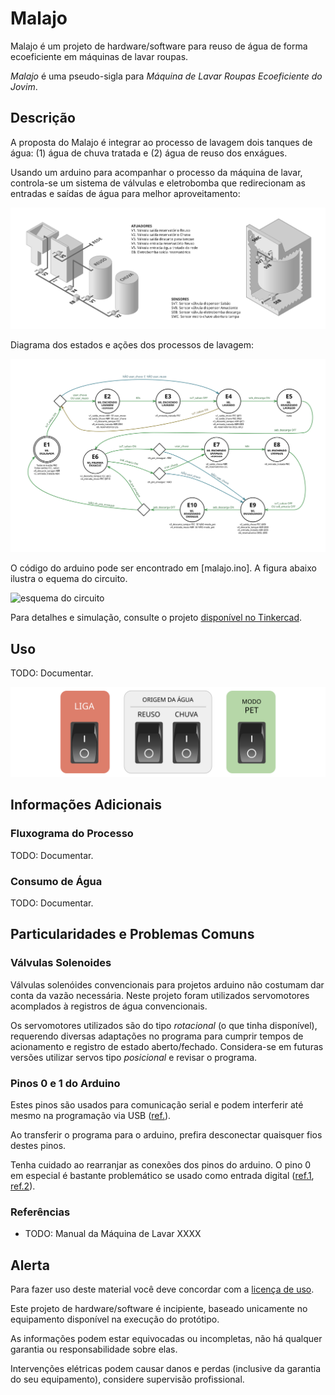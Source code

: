 # Malajo

Malajo é um projeto de hardware/software para reuso de água de forma ecoeficiente em máquinas de lavar roupas.

_Malajo_ é uma pseudo-sigla para _Máquina de Lavar Roupas Ecoeficiente do Jovim_.



## Descrição

A proposta do Malajo é integrar ao processo de lavagem dois tanques de água: (1) água de chuva tratada e (2) água de reuso dos enxágues.

Usando um arduino para acompanhar o processo da máquina de lavar, controla-se um sistema de válvulas e eletrobomba que redirecionam as entradas e saídas de água para melhor aproveitamento:

![visão geral](./images/overview.svg)

Diagrama dos estados e ações dos processos de lavagem:

![diagrama do processo](./images/statemachine.svg)

O código do arduino pode ser encontrado em [malajo.ino].
A figura abaixo ilustra o equema do circuito.

![esquema do circuito](./images/circuito.png)

Para detalhes e simulação, consulte o projeto [disponível no Tinkercad]().



## Uso

TODO: Documentar.

![painel de operação](./images/painel.svg)


## Informações Adicionais

### Fluxograma do Processo

TODO: Documentar.


### Consumo de Água

TODO: Documentar.


## Particularidades e Problemas Comuns

### Válvulas Solenoides

Válvulas solenóides convencionais para projetos arduino não costumam dar conta da vazão necessária.
Neste projeto foram utilizados servomotores acomplados à registros de água convencionais.

Os servomotores utilizados são do tipo _rotacional_ (o que tinha disponível), requerendo diversas adaptações no programa para cumprir tempos de acionamento e registro de estado aberto/fechado.
Considera-se em futuras versões utilizar servos tipo _posicional_ e revisar o programa.


### Pinos 0 e 1 do Arduino

Estes pinos são usados para comunicação serial e podem interferir até mesmo na programação via USB ([ref.](https://www.arduino.cc/reference/en/language/functions/communication/serial/)).

Ao transferir o programa para o arduino, prefira desconectar quaisquer fios destes pinos.

Tenha cuidado ao rearranjar as conexões dos pinos do arduino. O pino 0 em especial é bastante problemático se usado como entrada digital ([ref.1](https://forum.arduino.cc/t/using-digital-pin-0-and-1-just-like-any-other-digital-pin/462591), [ref.2](https://forum.arduino.cc/t/pins-0-and-1-for-led/551369)).



### Referências

* TODO: Manual da Máquina de Lavar XXXX


## Alerta

Para fazer uso deste material você deve concordar com a [licença de uso](./LICENSE).

Este projeto de hardware/software é incipiente, baseado unicamente no equipamento disponível na execução do protótipo.

As informações podem estar equivocadas ou incompletas, não há qualquer garantia ou responsabilidade sobre elas.

Intervenções elétricas podem causar danos e perdas (inclusive da garantia do seu equipamento), considere supervisão profissional.
